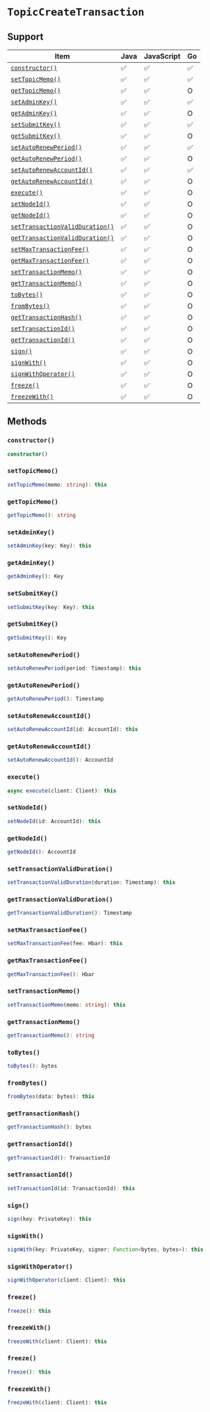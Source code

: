 # `TopicCreateTransaction`

## Support

| Item | Java | JavaScript | Go
| - | - | - | - |
| [`constructor()`](#constructor) | ✅ | ✅ | ✅
| [`setTopicMemo()`](#settopicmemo) | ✅ | ✅ | ✅
| [`getTopicMemo()`](#gettopicmemo) | ✅ | ✅ | O
| [`setAdminKey()`](#setadminkey) | ✅ | ✅ | ✅
| [`getAdminKey()`](#getadminkey) | ✅ | ✅ | O
| [`setSubmitKey()`](#setsubmitkey) | ✅ | ✅ | ✅
| [`getSubmitKey()`](#getsubmitkey) | ✅ | ✅ | O
| [`setAutoRenewPeriod()`](#setautorenewperiod) | ✅ | ✅ | ✅
| [`getAutoRenewPeriod()`](#getautorenewperiod) | ✅ | ✅ | O
| [`setAutoRenewAccountId()`](#setautorenewaccountid) | ✅ | ✅ | ✅
| [`getAutoRenewAccountId()`](#getautorenewaccountid) | ✅ | ✅ | O
| [`execute()`](#execute) | ✅ | ✅ | O
| [`setNodeId()`](#setnodeid) | ✅ | ✅ | O
| [`getNodeId()`](#getnodeid) | ✅ | ✅ | O
| [`setTransactionValidDuration()`](#settransactionvalidduration) | ✅ | ✅ | O
| [`getTransactionValidDuration()`](#gettransactionvalidduration) | ✅ | ✅ | O
| [`setMaxTransactionFee()`](#setmaxtransactionfee) | ✅ | ✅ | O
| [`getMaxTransactionFee()`](#getmaxtransactionfee) | ✅ | ✅ | O
| [`setTransactionMemo()`](#settransactionmemo) | ✅ | ✅ | O
| [`getTransactionMemo()`](#gettransactionmemo) | ✅ | ✅ | O
| [`toBytes()`](#tobytes) | ✅ | ✅ | O
| [`fromBytes()`](#frombytes) | ✅ | ✅ | O
| [`getTransactionHash()`](#gettransactionhash) | ✅ | ✅ | O
| [`setTransactionId()`](#settransactionid) | ✅ | ✅ | O
| [`getTransactionId()`](#gettransactionid) | ✅ | ✅ | O
| [`sign()`](#sign) | ✅ | ✅ | O
| [`signWith()`](#signwith) | ✅ | ✅ | O
| [`signWithOperator()`](#signwithoperator) | ✅ | ✅ | O
| [`freeze()`](#freeze) | ✅ |  ✅ | O
| [`freezeWith()`](#freezewith) | ✅ | ✅ | O

## Methods

### `constructor()`

```typescript
constructor()
```

### `setTopicMemo()`

```typescript
setTopicMemo(memo: string): this
```

### `getTopicMemo()`

```typescript
getTopicMemo(): string
```

### `setAdminKey()`

```typescript
setAdminKey(key: Key): this
```

### `getAdminKey()`

```typescript
getAdminKey(): Key
```

### `setSubmitKey()`

```typescript
setSubmitKey(key: Key): this
```

### `getSubmitKey()`

```typescript
getSubmitKey(): Key
```

### `setAutoRenewPeriod()`

```typescript
setAutoRenewPeriod(period: Timestamp): this
```

### `getAutoRenewPeriod()`

```typescript
getAutoRenewPeriod(): Timestamp
```

### `setAutoRenewAccountId()`

```typescript
setAutoRenewAccountId(id: AccountId): this
```

### `getAutoRenewAccountId()`

```typescript
setAutoRenewAccountId(): AccountId
```

### `execute()`

```typescript
async execute(client: Client): this
```

### `setNodeId()`

```typescript
setNodeId(id: AccountId): this
```

### `getNodeId()`

```typescript
getNodeId(): AccountId
```

### `setTransactionValidDuration()`

```typescript
setTransactionValidDuration(duration: Timestamp): this
```

### `getTransactionValidDuration()`

```typescript
getTransactionValidDuration(): Timestamp
```

### `setMaxTransactionFee()`

```typescript
setMaxTransactionFee(fee: Hbar): this
```

### `getMaxTransactionFee()`

```typescript
getMaxTransactionFee(): Hbar
```

### `setTransactionMemo()`

```typescript
setTransactionMemo(memo: string): this
```

### `getTransactionMemo()`

```typescript
getTransactionMemo(): string
```

### `toBytes()`

```typescript
toBytes(): bytes
```

### `fromBytes()`

```typescript
fromBytes(data: bytes): this
```

### `getTransactionHash()`

```typescript
getTransactionHash(): bytes
```

### `getTransactionId()`

```typescript
getTransactionId(): TransactionId
```

### `setTransactionId()`

```typescript
setTransactionId(id: TransactionId): this
```

### `sign()`

```typescript
sign(key: PrivateKey): this
```

### `signWith()`

```typescript
signWith(key: PrivateKey, signer: Function<bytes, bytes>): this
```

### `signWithOperator()`

```typescript
signWithOperator(client: Client): this
```

### `freeze()`

```typescript
freeze(): this
```

### `freezeWith()`

```typescript
freezeWith(client: Client): this
```

### `freeze()`

```typescript
freeze(): this
```

### `freezeWith()`

```typescript
freezeWith(client: Client): this
```
